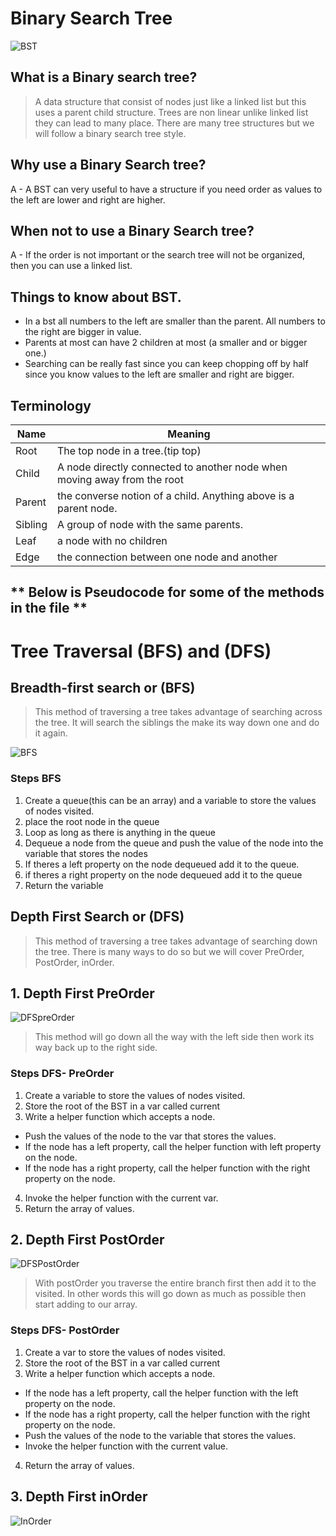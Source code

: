 # Binary Search Tree

![BST](https://miro.medium.com/max/1194/1*ziYvZzrttFYMXkkV9u66jw.png)

## What is a Binary search tree?
> A data structure that consist of nodes just like a linked list but this uses a parent child structure. 
> Trees are non linear unlike linked list they can lead to many place. 
> There are many tree structures but we will follow a binary search tree style. 

## Why use a Binary Search tree?
 A - A BST can very useful to have a structure if you need order as values to the left are lower and right are higher. 
## When not to use a Binary Search tree?
 A - If the order is not important or the search tree will not be organized, then you can use a linked list. 

## Things to know about BST.
* In a bst all numbers to the left are smaller than the parent. All numbers to the right are bigger in value. 
* Parents at most can have 2 children at most (a smaller and or bigger one.)
* Searching can be really fast since you can keep chopping off by half since you know values to the left are smaller and right are bigger. 


## Terminology
Name| Meaning
------------ | -------------
Root | The top node in a tree.(tip top)
Child | A node directly connected to another node when moving away from the root 
Parent | the converse notion of a child. Anything above is a parent node.
Sibling |A group of node with the same parents. 
Leaf | a node with no children 
Edge | the connection between one node and another 

## ** Below is Pseudocode for some of the methods in the file **



# Tree Traversal (BFS) and (DFS)

## Breadth-first search or (BFS)
> This method of traversing a tree takes advantage of searching across the tree. It will search the siblings the make its way down one and do it again. 

![BFS](https://hackr.io/blog/media/architecture-of-bfs.png)

### Steps BFS
1. Create a queue(this can be an array) and a variable to store the values of nodes visited.
2. place the root node in the queue
3. Loop as long as there is anything in the queue
4. Dequeue a node from the queue and push the value of the node into the variable that stores the nodes 
5. If theres a left property on the node dequeued add it to the queue.
6. if theres a right property on the node dequeued add it to the queue 
7. Return the variable

## Depth First Search or (DFS)
> This method of traversing a tree takes advantage of searching down the tree. There is many ways to do so but we will cover PreOrder, PostOrder, inOrder. 

## 1. Depth First PreOrder 
![DFSpreOrder](https://khan4019.github.io/front-end-Interview-Questions/images/preorder.jpg)

> This method will go down all the way with the left side then work its way back up to the right side.

### Steps DFS- PreOrder
1. Create a variable to store the values of nodes visited.
2. Store the root of the BST in a var called current 
3. Write a helper function which accepts a node.
  - Push the values of the node to the var that stores the values.
  - If the node has a left property, call the helper function with left property on the node. 
  - If the node has a right property, call the helper function with the right property on the node.
4. Invoke the helper function with the current var.
5. Return the array of values.


## 2. Depth First PostOrder
![DFSPostOrder](https://www.java2blog.com/wp-content/uploads/2014/07/PostOrderTraversalBinaryTree-1.jpg )

> With postOrder you traverse the entire branch first then add it to the visited. In other words this will go down as much as possible then start adding to our array.

### Steps DFS- PostOrder
1. Create a var to store the values of nodes visited.
2. Store the root of the BST in a var called current 
3. Write a helper function which accepts a node.
  - If the node has a left property, call the helper function with the left property on the node. 
  - If the node has a right property, call the helper function with the right property on the node. 
  - Push the values of the node to the variable that stores the values.
  - Invoke the helper function with the current value.
4. Return the array of values. 

## 3. Depth First inOrder 
![InOrder](https://www.java2blog.com/wp-content/uploads/2014/07/InOrderTraversalBinaryTree-1.jpg )

